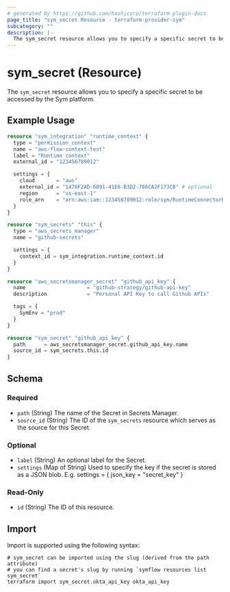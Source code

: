 ```yaml
---
# generated by https://github.com/hashicorp/terraform-plugin-docs
page_title: "sym_secret Resource - terraform-provider-sym"
subcategory: ""
description: |-
  The sym_secret resource allows you to specify a specific secret to be accessed by the Sym platform.
---
```


# sym_secret (Resource)

The `sym_secret` resource allows you to specify a specific secret to be accessed by the Sym platform.

## Example Usage

```terraform
resource "sym_integration" "runtime_context" {
  type = "permission_context"
  name = "aws-flow-context-test"
  label = "Runtime context"
  external_id = "123456789012"

  settings = {
    cloud       = "aws"
    external_id = "1478F2AD-6091-41E6-B3D2-766CA2F173CB" # optional
    region      = "us-east-1"
    role_arn    = "arn:aws:iam::123456789012:role/sym/RuntimeConnectorRole"
  }
}

resource "sym_secrets" "this" {
  type = "aws_secrets_manager"
  name = "github-secrets"

  settings = {
    context_id = sym_integration.runtime_context.id
  }
}

resource "aws_secretsmanager_secret" "github_api_key" {
  name                    = "github-strategy/github-api-key"
  description             = "Personal API Key to call Github APIs"

  tags = {
    SymEnv = "prod"
  }
}

resource "sym_secret" "github_api_key" {
  path      = aws_secretsmanager_secret.github_api_key.name
  source_id = sym_secrets.this.id
}
```

<!-- schema generated by tfplugindocs -->
## Schema

### Required

- `path` (String) The name of the Secret in Secrets Manager.
- `source_id` (String) The ID of the `sym_secrets` resource which serves as the source for this Secret.

### Optional

- `label` (String) An optional label for the Secret.
- `settings` (Map of String) Used to specify the key if the secret is stored as a JSON blob. E.g. settings = { json_key = "secret_key" }

### Read-Only

- `id` (String) The ID of this resource.

## Import

Import is supported using the following syntax:

```shell
# sym_secret can be imported using the slug (derived from the path attribute)
# you can find a secret's slug by running `symflow resources list sym_secret`
terraform import sym_secret.okta_api_key okta_api_key
```
